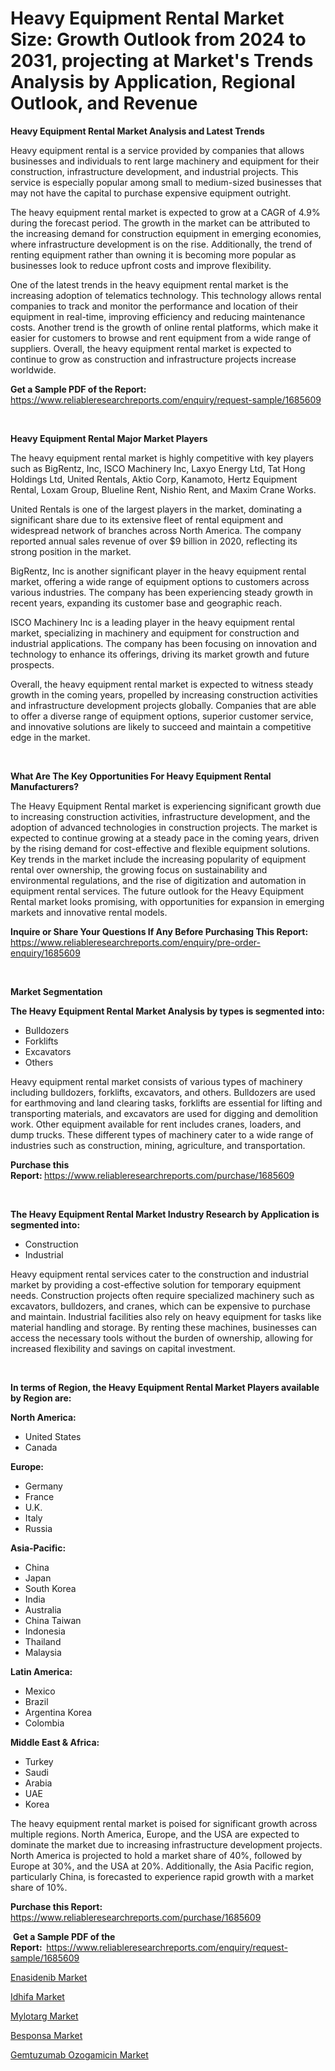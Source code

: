 <p><h1>Heavy Equipment Rental Market Size: Growth Outlook from 2024 to 2031, projecting at Market's Trends Analysis by Application, Regional Outlook, and Revenue</h1></p><p><strong>Heavy Equipment Rental Market Analysis and Latest Trends</strong></p>
<p><p>Heavy equipment rental is a service provided by companies that allows businesses and individuals to rent large machinery and equipment for their construction, infrastructure development, and industrial projects. This service is especially popular among small to medium-sized businesses that may not have the capital to purchase expensive equipment outright.</p><p>The heavy equipment rental market is expected to grow at a CAGR of 4.9% during the forecast period. The growth in the market can be attributed to the increasing demand for construction equipment in emerging economies, where infrastructure development is on the rise. Additionally, the trend of renting equipment rather than owning it is becoming more popular as businesses look to reduce upfront costs and improve flexibility.</p><p>One of the latest trends in the heavy equipment rental market is the increasing adoption of telematics technology. This technology allows rental companies to track and monitor the performance and location of their equipment in real-time, improving efficiency and reducing maintenance costs. Another trend is the growth of online rental platforms, which make it easier for customers to browse and rent equipment from a wide range of suppliers. Overall, the heavy equipment rental market is expected to continue to grow as construction and infrastructure projects increase worldwide.</p></p>
<p><strong>Get a Sample PDF of the Report:&nbsp;</strong> <a href="https://www.reliableresearchreports.com/enquiry/request-sample/1685609">https://www.reliableresearchreports.com/enquiry/request-sample/1685609</a></p>
<p>&nbsp;</p>
<p><strong>Heavy Equipment Rental Major Market Players</strong></p>
<p><p>The heavy equipment rental market is highly competitive with key players such as BigRentz, Inc, ISCO Machinery Inc, Laxyo Energy Ltd, Tat Hong Holdings Ltd, United Rentals, Aktio Corp, Kanamoto, Hertz Equipment Rental, Loxam Group, Blueline Rent, Nishio Rent, and Maxim Crane Works. </p><p>United Rentals is one of the largest players in the market, dominating a significant share due to its extensive fleet of rental equipment and widespread network of branches across North America. The company reported annual sales revenue of over $9 billion in 2020, reflecting its strong position in the market.</p><p>BigRentz, Inc is another significant player in the heavy equipment rental market, offering a wide range of equipment options to customers across various industries. The company has been experiencing steady growth in recent years, expanding its customer base and geographic reach.</p><p>ISCO Machinery Inc is a leading player in the heavy equipment rental market, specializing in machinery and equipment for construction and industrial applications. The company has been focusing on innovation and technology to enhance its offerings, driving its market growth and future prospects.</p><p>Overall, the heavy equipment rental market is expected to witness steady growth in the coming years, propelled by increasing construction activities and infrastructure development projects globally. Companies that are able to offer a diverse range of equipment options, superior customer service, and innovative solutions are likely to succeed and maintain a competitive edge in the market.</p></p>
<p>&nbsp;</p>
<p><strong>What Are The Key Opportunities For Heavy Equipment Rental Manufacturers?</strong></p>
<p><p>The Heavy Equipment Rental market is experiencing significant growth due to increasing construction activities, infrastructure development, and the adoption of advanced technologies in construction projects. The market is expected to continue growing at a steady pace in the coming years, driven by the rising demand for cost-effective and flexible equipment solutions. Key trends in the market include the increasing popularity of equipment rental over ownership, the growing focus on sustainability and environmental regulations, and the rise of digitization and automation in equipment rental services. The future outlook for the Heavy Equipment Rental market looks promising, with opportunities for expansion in emerging markets and innovative rental models.</p></p>
<p><strong>Inquire or Share Your Questions If Any Before Purchasing This Report:</strong> <a href="https://www.reliableresearchreports.com/enquiry/pre-order-enquiry/1685609">https://www.reliableresearchreports.com/enquiry/pre-order-enquiry/1685609</a></p>
<p>&nbsp;</p>
<p><strong>Market Segmentation</strong></p>
<p><strong>The Heavy Equipment Rental Market Analysis by types is segmented into:</strong></p>
<p><ul><li>Bulldozers</li><li>Forklifts</li><li>Excavators</li><li>Others</li></ul></p>
<p><p>Heavy equipment rental market consists of various types of machinery including bulldozers, forklifts, excavators, and others. Bulldozers are used for earthmoving and land clearing tasks, forklifts are essential for lifting and transporting materials, and excavators are used for digging and demolition work. Other equipment available for rent includes cranes, loaders, and dump trucks. These different types of machinery cater to a wide range of industries such as construction, mining, agriculture, and transportation.</p></p>
<p><strong>Purchase this Report:&nbsp;</strong><a href="https://www.reliableresearchreports.com/purchase/1685609">https://www.reliableresearchreports.com/purchase/1685609</a></p>
<p>&nbsp;</p>
<p><strong>The Heavy Equipment Rental Market Industry Research by Application is segmented into:</strong></p>
<p><ul><li>Construction</li><li>Industrial</li></ul></p>
<p><p>Heavy equipment rental services cater to the construction and industrial market by providing a cost-effective solution for temporary equipment needs. Construction projects often require specialized machinery such as excavators, bulldozers, and cranes, which can be expensive to purchase and maintain. Industrial facilities also rely on heavy equipment for tasks like material handling and storage. By renting these machines, businesses can access the necessary tools without the burden of ownership, allowing for increased flexibility and savings on capital investment.</p></p>
<p>&nbsp;</p>
<p><strong>In terms of Region, the Heavy Equipment Rental Market Players available by Region are:</strong></p>
<p>
    <p> <strong> North America: </strong>
        <ul>
            <li>United States</li>
            <li>Canada</li>
        </ul>
        </p> 
    <p> <strong> Europe: </strong>
        <ul>
            <li>Germany</li>
            <li>France</li>
            <li>U.K.</li>
            <li>Italy</li>
            <li>Russia</li>
        </ul>
        </p> 
    <p> <strong> Asia-Pacific: </strong>
        <ul>
            <li>China</li>
            <li>Japan</li>
            <li>South Korea</li>
            <li>India</li>
            <li>Australia</li>
            <li>China Taiwan</li>
            <li>Indonesia</li>
            <li>Thailand</li>
            <li>Malaysia</li>
        </ul>
        </p> 
    <p> <strong> Latin America: </strong>
        <ul>
            <li>Mexico</li>
            <li>Brazil</li>
            <li>Argentina Korea</li>
            <li>Colombia</li>
        </ul>
        </p> 
    <p> <strong> Middle East & Africa: </strong>
        <ul>
            <li>Turkey</li>
            <li>Saudi</li>
            <li>Arabia</li>
            <li>UAE</li>
            <li>Korea</li>
        </ul>
    </p>
    </p>
<p><p>The heavy equipment rental market is poised for significant growth across multiple regions. North America, Europe, and the USA are expected to dominate the market due to increasing infrastructure development projects. North America is projected to hold a market share of 40%, followed by Europe at 30%, and the USA at 20%. Additionally, the Asia Pacific region, particularly China, is forecasted to experience rapid growth with a market share of 10%.</p></p>
<p><strong>Purchase this Report: </strong><a href="https://www.reliableresearchreports.com/purchase/1685609">https://www.reliableresearchreports.com/purchase/1685609</a></p>
<p>&nbsp;<strong>Get a Sample PDF of the Report:&nbsp;&nbsp;</strong><a href="https://www.reliableresearchreports.com/enquiry/request-sample/1685609">https://www.reliableresearchreports.com/enquiry/request-sample/1685609</a></p>
<p><strong></strong></p>
<p><p><a href="https://medium.com/@brayanborer_28299/enasidenib-market-size-and-market-trends-complete-industry-overview-2024-to-2031-211b1514795c">Enasidenib Market</a></p><p><a href="https://medium.com/@brayanborer_28299/idhifa-market-insight-market-trends-growth-forecasted-from-2024-to-2031-d70297b4a22d">Idhifa Market</a></p><p><a href="https://medium.com/@brayanborer_28299/mylotarg-market-report-reveals-the-latest-trends-and-growth-opportunities-of-this-market-a4e975ac2d22">Mylotarg Market</a></p><p><a href="https://medium.com/@brayanborer_28299/besponsa-market-trends-forecast-and-competitive-analysis-to-2031-238c255ba997">Besponsa Market</a></p><p><a href="https://medium.com/@brayanborer_28299/gemtuzumab-ozogamicin-market-exploring-market-share-market-trends-and-future-growth-6fc025979f39">Gemtuzumab Ozogamicin Market</a></p></p>